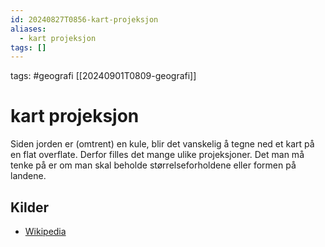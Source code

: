 ```yaml
---
id: 20240827T0856-kart-projeksjon
aliases:
  - kart projeksjon
tags: []
---
```

tags: #geografi [[20240901T0809-geografi]]
# kart projeksjon

Siden jorden er (omtrent) en kule, blir det vanskelig å tegne ned et kart på en flat overflate. Derfor filles det mange ulike projeksjoner. Det man må tenke på er om man skal beholde størrelseforholdene eller formen på landene.

## Kilder

- [Wikipedia](https://en.wikipedia.org/wiki/List_of_map_projections)
